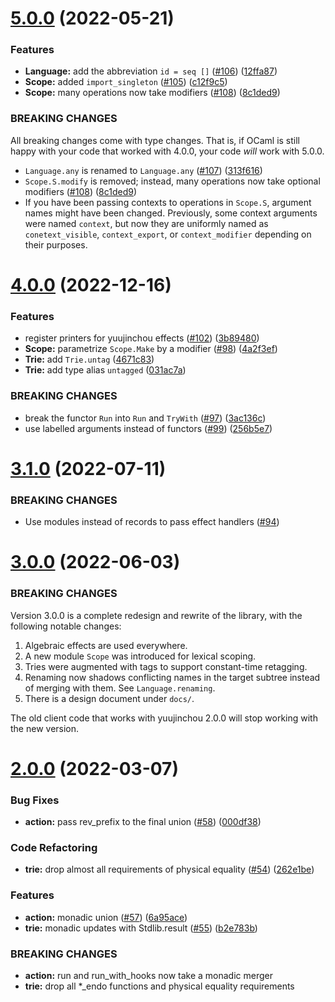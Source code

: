 # [5.0.0](https://github.com/RedPRL/yuujinchou/compare/4.0.0...5.0.0) (2022-05-21)

### Features

- **Language:** add the abbreviation `id = seq []` ([#106](https://github.com/RedPRL/yuujinchou/issues/106)) ([12ffa87](https://github.com/RedPRL/yuujinchou/commit/12ffa8707f5331ef7e2956aa0b711483c65dfed8))
- **Scope:** added `import_singleton` ([#105](https://github.com/RedPRL/yuujinchou/issues/105)) ([c12f9c5](https://github.com/RedPRL/yuujinchou/commit/c12f9c5c6f36403c31832626e940bd310dc74578))
- **Scope:** many operations now take modifiers ([#108](https://github.com/RedPRL/yuujinchou/issues/108)) ([8c1ded9](https://github.com/RedPRL/yuujinchou/commit/8c1ded926de6b9944b5ca861bcf06990feebcf32))

### BREAKING CHANGES

All breaking changes come with type changes. That is, if OCaml is still happy with your code that worked with 4.0.0, your code _will_ work with 5.0.0.

- `Language.any` is renamed to `Language.any` ([#107](https://github.com/RedPRL/yuujinchou/issues/107)) ([313f616](https://github.com/RedPRL/yuujinchou/commit/313f6168072a35af4fafe6e9e02555b6b434850e))
- `Scope.S.modify` is removed; instead, many operations now take optional modifiers ([#108](https://github.com/RedPRL/yuujinchou/issues/108)) ([8c1ded9](https://github.com/RedPRL/yuujinchou/commit/8c1ded926de6b9944b5ca861bcf06990feebcf32))
- If you have been passing contexts to operations in `Scope.S`, argument names might have been changed. Previously, some context arguments were named `context`, but now they are uniformly named as `conetext_visible`, `context_export`, or `context_modifier` depending on their purposes.

# [4.0.0](https://github.com/RedPRL/yuujinchou/compare/3.1.0...4.0.0) (2022-12-16)

### Features

- register printers for yuujinchou effects ([#102](https://github.com/RedPRL/yuujinchou/issues/102)) ([3b89480](https://github.com/RedPRL/yuujinchou/commit/3b89480eaa250ba9a2b7de6b3086342d2cfb1a0d))
- **Scope:** parametrize `Scope.Make` by a modifier ([#98](https://github.com/RedPRL/yuujinchou/issues/98)) ([4a2f3ef](https://github.com/RedPRL/yuujinchou/commit/4a2f3efb6ee565a18ac4ebef536e61214978b893))
- **Trie:** add `Trie.untag` ([4671c83](https://github.com/RedPRL/yuujinchou/commit/4671c83b24c83a7df136ae62c80f2ecca9d76b22))
- **Trie:** add type alias `untagged` ([031ac7a](https://github.com/RedPRL/yuujinchou/commit/031ac7aa1db3ac0ba1e0ba568fcc40fee3d2e2ae))

### BREAKING CHANGES

- break the functor `Run` into `Run` and `TryWith` ([#97](https://github.com/RedPRL/yuujinchou/issues/97)) ([3ac136c](https://github.com/RedPRL/yuujinchou/commit/3ac136ccb283e9f0795e6a13e351a12a01a56f92))
- use labelled arguments instead of functors ([#99](https://github.com/RedPRL/yuujinchou/issues/99)) ([256b5e7](https://github.com/RedPRL/yuujinchou/commit/256b5e726575d0912c28a1165ce49d9f6851dfda))

# [3.1.0](https://github.com/RedPRL/yuujinchou/compare/3.0.0...3.1.0) (2022-07-11)

### BREAKING CHANGES

- Use modules instead of records to pass effect handlers ([#94](https://github.com/RedPRL/yuujinchou/issues/94))

# [3.0.0](https://github.com/RedPRL/yuujinchou/compare/2.0.0...3.0.0) (2022-06-03)

### BREAKING CHANGES

Version 3.0.0 is a complete redesign and rewrite of the library, with the following notable changes:

1. Algebraic effects are used everywhere.
2. A new module `Scope` was introduced for lexical scoping.
3. Tries were augmented with tags to support constant-time retagging.
4. Renaming now shadows conflicting names in the target subtree instead of merging with them. See `Language.renaming`.
5. There is a design document under `docs/`.

The old client code that works with yuujinchou 2.0.0 will stop working with the new version.

# [2.0.0](https://github.com/RedPRL/yuujinchou/compare/1.0.0...2.0.0) (2022-03-07)

### Bug Fixes

- **action:** pass rev_prefix to the final union ([#58](https://github.com/RedPRL/yuujinchou/issues/58)) ([000df38](https://github.com/RedPRL/yuujinchou/commit/000df384e4cb75773ed25b185f7c2a3f86acfdaa))

### Code Refactoring

- **trie:** drop almost all requirements of physical equality ([#54](https://github.com/RedPRL/yuujinchou/issues/54)) ([262e1be](https://github.com/RedPRL/yuujinchou/commit/262e1be09fed1005e5ddf87cc9f3d7de6810d79c))

### Features

- **action:** monadic union ([#57](https://github.com/RedPRL/yuujinchou/issues/57)) ([6a95ace](https://github.com/RedPRL/yuujinchou/commit/6a95aceed8469cd55a380edd70ebaa2fe5e143ca))
- **trie:** monadic updates with Stdlib.result ([#55](https://github.com/RedPRL/yuujinchou/issues/55)) ([b2e783b](https://github.com/RedPRL/yuujinchou/commit/b2e783ba465865e0479a99ba9430e29b3956cc0d))

### BREAKING CHANGES

- **action:** run and run_with_hooks now take a monadic merger
- **trie:** drop all \*\_endo functions and physical equality requirements
